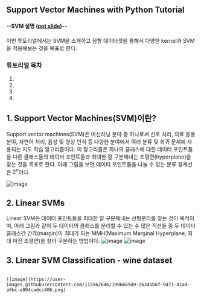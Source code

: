 ## Support Vector Machines with Python Tutorial

#### --SVM 설명 ([ppt slide](https://github.com/jy-jeong93/Business-Analytics-IME654/blob/main/2.Kernel-based%20Learning/SVM_slide.pdf))--

이번 튜토리얼에서는 SVM을 소개하고 정형 데이터셋을 통해서 다양한 kernel과 SVM을 적용해보는 것을 목표로 한다.

### 튜토리얼 목차
 1.
 2.
 3.
 4.




## 1. Support Vector Machines(SVM)이란?

Support vector machines(SVM)은 머신러닝 분야 중 하나로써 신호 처리, 의료 응용 분야, 자연어 처리, 음성 및 영상 인식 등 다양한 분야에서 여러 분류 및 회귀 문제에 사용되는 지도 학습 알고리즘이다. 이 알고리즘은 하나의 클래스에 대한 데이터 포인트들을 다른 클래스들의 데이터 포인트들과 최대한 잘 구분해내는 초평면(hyperplane)을 찾는 것을 목표로 한다.
아래 그림을 보면 데이터 포인트들을 나눌 수 있는 분류 경계선은 $2^n$이다.
<p align="center">
 
![image](https://user-images.githubusercontent.com/115562646/199581342-49bcf5c4-d833-49f2-bd87-4483e5d64ea7.png)
 
</p>


## 2. Linear SVMs

Linear SVM은 데이터 포인트들을 최대한 잘 구분해내는 선형분리를 찾는 것이 목적이며, 아래 그림과 같이 두 데이터의 클래스를 분리할 수 있는 수 많은 직선들 중 두 데이터 클래스간 간격(margin)이 최대가 되는 MMH(Maximum Marginal Hyperplane, 최대 마진 초평면)을 찾아 구분하는 방법이다.
![image](https://user-images.githubusercontent.com/115562646/199652997-789ca4a9-59c0-4a2c-ba9f-d587d687d217.png)
![image](https://user-images.githubusercontent.com/115562646/199655813-86c6ea08-e208-4033-9352-8013e36d60c4.png)


## 3. Linear SVM Classification - wine dataset
~~~ 데이터 불러오기 ipynb 추가 ~~~

![image](https://user-images.githubusercontent.com/115562646/199666949-26345b6f-9471-41a4-a6bc-e804cadcc406.png)
